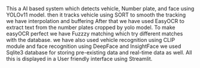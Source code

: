 This a AI based system which detects vehicle, Number plate, and face using YOLOv11 model.
then it tracks vehicle using SORT
to smooth the tracking we have interpolation and buffering
After that we have used EasyOCR to extract text from the number plates cropped by yolo model.
To make easyOCR perfect we have Fuzzzy matching which try different matches with the database.
we have also used vehicle recognition using CLIP module and face recognition using DeepFace and InsightFace
we used Sqlite3 database for storing pre-existing data and real-time data as well.
All this is displayed in a User friendly interface using Streamlit.
